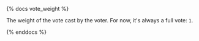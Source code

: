 {% docs vote_weight %}

The weight of the vote cast by the voter. For now, it's always a full vote: `1`.

{% enddocs %}
